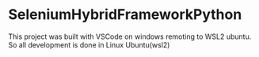 # SeleniumHybridFrameworkPython

This project was built with VSCode on windows remoting to WSL2 ubuntu. So all development is done in Linux Ubuntu(wsl2)
